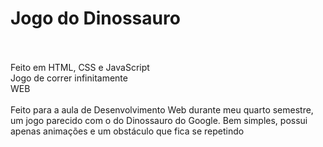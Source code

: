 # Jogo do Dinossauro
<br />
<br />
Feito em HTML, CSS e JavaScript
<br />
Jogo de correr infinitamente
<br />
WEB
<br />
<br />
Feito para a aula de Desenvolvimento Web durante meu quarto semestre, um jogo parecido com o do Dinossauro do Google. Bem simples, possui apenas animações e um obstáculo que fica se repetindo 
